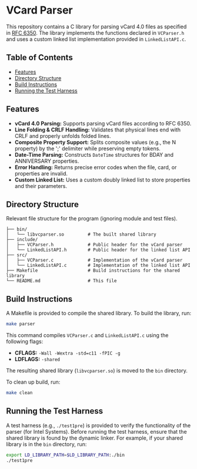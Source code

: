 # VCard Parser

This repository contains a C library for parsing vCard 4.0 files as specified in [RFC 6350](https://tools.ietf.org/html/rfc6350). The library implements the functions declared in `VCParser.h` and uses a custom linked list implementation provided in `LinkedListAPI.c`.

## Table of Contents
- [Features](#features)
- [Directory Structure](#directory-structure)
- [Build Instructions](#build-instructions)
- [Running the Test Harness](#running-the-test-harness)

## Features

- **vCard 4.0 Parsing:** Supports parsing vCard files according to RFC 6350.
- **Line Folding & CRLF Handling:** Validates that physical lines end with CRLF and properly unfolds folded lines.
- **Composite Property Support:** Splits composite values (e.g., the N property) by the ';' delimiter while preserving empty tokens.
- **Date-Time Parsing:** Constructs `DateTime` structures for BDAY and ANNIVERSARY properties.
- **Error Handling:** Returns precise error codes when the file, card, or properties are invalid.
- **Custom Linked List:** Uses a custom doubly linked list to store properties and their parameters.

## Directory Structure
Relevant file structure for the program (ignoring module and test files).
```
├── bin/
│   └── libvcparser.so         # The built shared library
├── include/
│   ├── VCParser.h             # Public header for the vCard parser
│   └── LinkedListAPI.h        # Public header for the linked list API
├── src/
│   ├── VCParser.c             # Implementation of the vCard parser
│   └── LinkedListAPI.c        # Implementation of the linked list API
├── Makefile                   # Build instructions for the shared library
└── README.md                  # This file
```

## Build Instructions

A Makefile is provided to compile the shared library. To build the library, run:

```bash
make parser
```

This command compiles `VCParser.c` and `LinkedListAPI.c` using the following flags:
- **CFLAGS:** `-Wall -Wextra -std=c11 -fPIC -g`
- **LDFLAGS:** `-shared`

The resulting shared library (`libvcparser.so`) is moved to the `bin` directory.

To clean up build, run:

```bash
make clean
```

## Running the Test Harness

A test harness (e.g., `./test1pre`) is provided to verify the functionality of the parser (for Intel Systems). Before running the test harness, ensure that the shared library is found by the dynamic linker. For example, if your shared library is in the `bin` directory, run:

```bash
export LD_LIBRARY_PATH=$LD_LIBRARY_PATH:./bin
./test1pre
```
